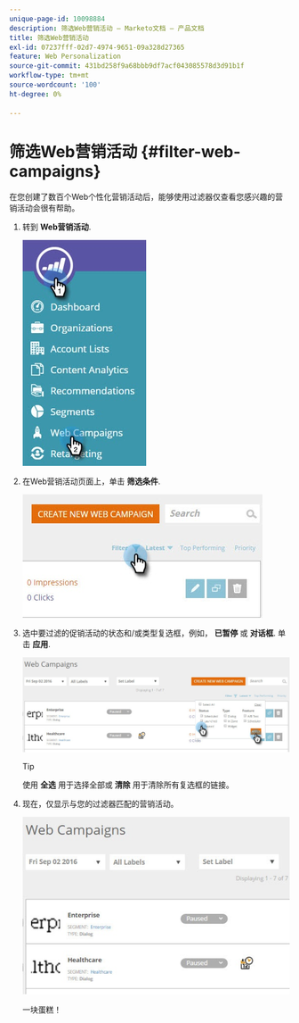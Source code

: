 ```yaml
---
unique-page-id: 10098884
description: 筛选Web营销活动 — Marketo文档 — 产品文档
title: 筛选Web营销活动
exl-id: 07237fff-02d7-4974-9651-09a328d27365
feature: Web Personalization
source-git-commit: 431bd258f9a68bbb9df7acf043085578d3d91b1f
workflow-type: tm+mt
source-wordcount: '100'
ht-degree: 0%

---
```


# 筛选Web营销活动 {#filter-web-campaigns}

在您创建了数百个Web个性化营销活动后，能够使用过滤器仅查看您感兴趣的营销活动会很有帮助。

1. 转到 **Web营销活动**.

   ![](assets/web-campaigns-hand-8.jpg)

1. 在Web营销活动页面上，单击 **筛选条件**.

   ![](assets/web-campaigns-page-filter-hand.jpg)

1. 选中要过滤的促销活动的状态和/或类型复选框，例如， **已暂停** 或 **对话框**. 单击 **应用**.

   ![](assets/web-campaigns-filters-hands.jpg)

   >[!TIP]
   >
   >使用 **全选** 用于选择全部或 **清除** 用于清除所有复选框的链接。

1. 现在，仅显示与您的过滤器匹配的营销活动。

   ![](assets/web-campaigns-filter-only-paused.jpg)

   一块蛋糕！
